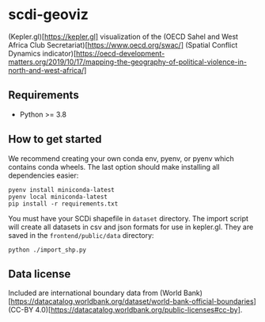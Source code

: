 # scdi-geoviz

(Kepler.gl)[https://kepler.gl] visualization of the (OECD Sahel and West Africa Club Secretariat)[https://www.oecd.org/swac/] (Spatial Conflict Dynamics indicator)[https://oecd-development-matters.org/2019/10/17/mapping-the-geography-of-political-violence-in-north-and-west-africa/]

## Requirements

- Python >= 3.8
## How to get started

We recommend creating your own conda env, pyenv, or pyenv which contains conda wheels. The last option should make installing all dependencies easier:

```
pyenv install miniconda-latest
pyenv local miniconda-latest
pip install -r requirements.txt
```

You must have your SCDi shapefile in `dataset` directory. The import script will create all datasets in csv and json formats for use in kepler.gl. They are saved in the `frontend/public/data` directory:

```
python ./import_shp.py
```


## Data license 

Included are international boundary data from (World Bank)[https://datacatalog.worldbank.org/dataset/world-bank-official-boundaries] (CC-BY 4.0)[https://datacatalog.worldbank.org/public-licenses#cc-by].